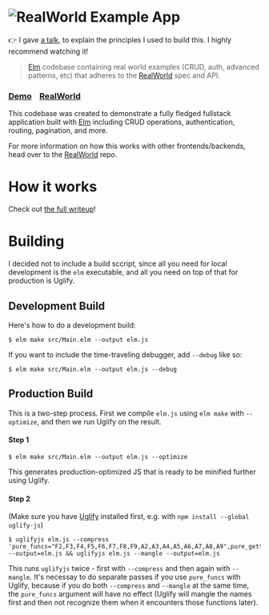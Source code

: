 # ![RealWorld Example App](https://cloud.githubusercontent.com/assets/556934/25448178/3e7dc5c0-2a7d-11e7-8069-06da5169dae6.png)

👉 I gave [a talk](https://www.youtube.com/watch?v=x1FU3e0sT1I),
to explain the principles I used to build this. I highly recommend watching it!

> [Elm](http://elm-lang.org) codebase containing real world examples (CRUD, auth, advanced patterns, etc) that adheres to the [RealWorld](https://github.com/gothinkster/realworld-example-apps) spec and API.


### [Demo](https://elm-spa-example.netlify.com/)&nbsp;&nbsp;&nbsp;&nbsp;[RealWorld](https://github.com/gothinkster/realworld)


This codebase was created to demonstrate a fully fledged fullstack application built with [Elm](http://elm-lang.org) including CRUD operations, authentication, routing, pagination, and more.

For more information on how this works with other frontends/backends, head over to the [RealWorld](https://github.com/gothinkster/realworld) repo.

# How it works

Check out [the full writeup](https://dev.to/rtfeldman/tour-of-an-open-source-elm-spa)!

# Building

I decided not to include a build sccript, since all you need for local development is the `elm` executable, and all you need on top of that for production is Uglify.

## Development Build

Here's how to do a development build:

```
$ elm make src/Main.elm --output elm.js
```

If you want to include the time-traveling debugger, add `--debug` like so:

```
$ elm make src/Main.elm --output elm.js --debug
```

## Production Build

This is a two-step process. First we compile `elm.js` using `elm make` with `--optimize`, and then we run Uglify on the result.

#### Step 1

```
$ elm make src/Main.elm --output elm.js --optimize
```

This generates production-optimized JS that is ready to be minified further using Uglify.

#### Step 2

(Make sure you have [Uglify](http://lisperator.net/uglifyjs/) installed first, e.g. with `npm install --global uglify-js`)

```
$ uglifyjs elm.js --compress 'pure_funcs="F2,F3,F4,F5,F6,F7,F8,F9,A2,A3,A4,A5,A6,A7,A8,A9",pure_getters=true,keep_fargs=false,unsafe_comps=true,unsafe=true' --output=elm.js && uglifyjs elm.js --mangle --output=elm.js
```

This runs `uglifyjs` twice - first with `--compress` and then again with `--mangle`. It's necessay to do separate passes if you use `pure_funcs` with Uglify, because if you do both `--compress` and `--mangle` at the same time, the `pure_funcs` argument will have no effect (Uglify will mangle the names first and then not recognize them when it encounters those functions later).
